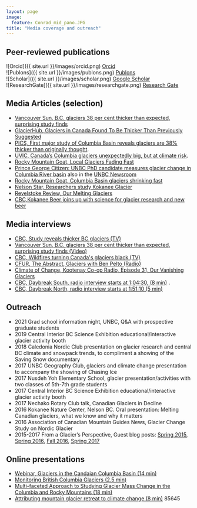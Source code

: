 ```yaml
---
layout: page
image:
  feature: Conrad_mid_pano.JPG
title: "Media coverage and outreach"
---
```


## Peer-reviewed publications

![Orcid]({{ site.url }}/images/orcid.png) [Orcid](https://orcid.org/0000-0002-3488-3599)   
![Publons]({{ site.url }}/images/publons.png) [Publons](https://publons.com/researcher/4108388/ben-pelto/)   
![Scholar]({{ site.url }}/images/scholar.png) [Google Scholar](https://scholar.google.ca/citations?user=aadGZFMAAAAJ&hl=en&oi=ao)   
![ResearchGate]({{ site.url }}/images/researchgate.png) [Research Gate](https://www.researchgate.net/profile/Ben_Pelto)   

## Media Articles (selection)
- [Vancouver Sun, B.C. glaciers 38 per cent thicker than expected, surprising study finds](https://vancouversun.com/news/local-news/b-c-glaciers-38-per-cent-thicker-than-expected-surprising-study-finds)
- [GlacierHub, Glaciers in Canada Found To Be Thicker Than Previously Suggested](https://blogs.ei.columbia.edu/2020/11/19/thicker-glaciers-canada/)
- [PICS, First major study of Columbia Basin reveals glaciers are 38% thicker than originally thought](https://pics.uvic.ca/research/first-major-study-columbia-basin-reveals-glaciers-are-38-thicker-originally-thought).
- [UVIC, Canada’s Columbia glaciers unexpectedly big, but at climate risk](https://www.uvic.ca/news/media/2020+columbia-glaciers-pics-benpelto+media-release).
- [Rocky Mountain Goat, Local Glaciers Fading Fast](https://www.therockymountaingoat.com/2019/11/local-glaciers-fading-fast/)
- [Prince George Citizen: UNBC PhD candidate measures glacier change in Columbia River basin](https://www.princegeorgecitizen.com/news/local-news/unbc-phd-candidate-measures-glacier-change-in-columbia-river-basin-1.23881343) also in the [UNBC Newsroom](https://www.unbc.ca/newsroom/unbc-stories/unbc-phd-candidate-measures-glacier-mass-change-columbia-river-basin) 
- [Rocky Mountain Goat, Columbia Basin glaciers shrinking fast](https://www.therockymountaingoat.com/2018/12/columbia-basin-valemount-glaciers-shrinking-fast/)
- [Nelson Star, Researchers study Kokanee Glacier](www.nelsonstar.com/news/376566031.html)
- [Revelstoke Review, Our Melting Glaciers](https://www.revelstokereview.com/news/our-melting-glaciers/)
- [CBC,Kokanee Beer joins up with science for glacier research and new beer](https://www.cbc.ca/news/canada/british-columbia/kokanee-beer-joins-up-with-science-for-glacier-research-and-new-beer-1.3193014)


## Media interviews
- [CBC, Study reveals thicker BC glaciers (TV)](https://twitter.com/cbcnewsbc/status/13318056283942?lang=en)
- [Vancouver Sun, B.C. glaciers 38 per cent thicker than expected, surprising study finds (Video)](https://www.youtube.com/watch?v=RwC2yOBbQug)
- [CBC, Wildfires turning Canada's glaciers black (TV)](https://www.youtube.com/watch?v=IS9I96TgcB4&t=7s)
- [CFUR, The Abstract, Glaciers with Ben Pelto (Radio)](https://anchor.fm/the-abstract/episodes/Episode-1---Glaciers-with-Ben-Pelto-eb8sgd)
- [Climate of Change, Kootenay Co-op Radio, Episode 31, Our Vanishing Glaciers](https://podcast.cjly.net/cchange/Climate%20of%20Change,%20Ep.%2031%20-%20for%20Podcast%20-%20stereo.mp3)
- [CBC, Daybreak South, radio interview starts at 1:04:30, (8 min)](https://www.cbc.ca/listen/live-radio/1-110-daybreak-south/clip/15725701-hand-research-150-mile-school-house-project-glacier-study-rutland-petition-wellness-column-kelowna-work-program)  .
- [CBC, Daybreak North, radio interview starts at 1:51:10 (5 min)](https://t.co/rPI2kWgkt0)

## Outreach
- 2021  Grad school information night, UNBC, Q&A with prospective graduate students
- 2019  Central Interior BC Science Exhibition educational/interactive glacier activity booth 
- 2018 	Caledonia Nordic Club presentation on glacier research and central BC climate and snowpack trends, to compliment a showing of the Saving Snow documentary 
- 2017 	UNBC Geography Club, glaciers and climate change presentation to accompany the showing of Chasing Ice 
- 2017 	Nusdeh Yoh Elementary School, glacier presentation/activities with two classes of 5th-7th grade students 
- 2017 	Central Interior BC Science Exhibition educational/interactive glacier activity booth 
- 2017 	Nechako Rotary Club talk, Canadian Glaciers in Decline 
- 2016 	Kokanee Nature Center, Nelson BC. Oral presentation: Melting Canadian glaciers, what we know and why it matters 
- 2016 	Association of Canadian Mountain Guides News, Glacier Change Study on Nordic Glacier 
- 2015-2017  From a Glacier’s Perspective, Guest blog posts: [Spring 2015](http://blogs.agu.org/fromaglaciersperspective/2015/06/15/kokanee-glacier-spring-2015-assessment-british-columbia/), [Spring 2016](http://blogs.agu.org/fromaglaciersperspective/2016/06/23/canadian-columbia-basin-glacier-spring-2016-field-season-winter-2015-2016-assessment/), [Fall 2016](http://blogs.agu.org/fromaglaciersperspective/2016/12/28/canadian-columbia-basin-glacier-fall-2016-field-season/), [Spring 2017 ](https://blogs.agu.org/fromaglaciersperspective/2017/08/14/canadian-columbia-river-basin-winter-2016-2017-late-rally/)

## Online presentations 

- [Webinar, Glaciers in the Candaian Columbia Basin (14 min)](https://youtu.be/Ce3wEzEva48?t=2283) 
- [Monitoring British Columbia Glaciers (2.5 min)](https://www.youtube.com/watch?v=bEzAA-lkpQ4)
- [Multi-faceted Approach to Studying Glacier Mass Change in the Columbia and Rocky Mountains (18 min)](https://www.youtube.com/watch?v=0KA5J0AF3zU)
- [Attributing mountain glacier retreat to climate change (8 min)](https://youtu.be/7MhTuTnJJlY?t=1095)
85645

